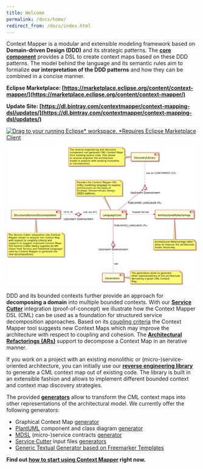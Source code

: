 ```yaml
---
title: Welcome
permalink: /docs/home/
redirect_from: /docs/index.html
---
```


Context Mapper is a modular and extensible modeling framework based on **Domain-driven Design (DDD)** and its strategic patterns.
The **[core component](/docs/language-reference/)** provides a DSL to create context maps based on these DDD patterns. The model behind the language and its semantic rules aim 
to formalize **our interpretation of the DDD patterns** and how they can be combined in a concise manner. 

**Eclipse Marketplace: [https://marketplace.eclipse.org/content/context-mapper/](https://marketplace.eclipse.org/content/context-mapper/)**

**Update Site: [https://dl.bintray.com/contextmapper/context-mapping-dsl/updates/](https://dl.bintray.com/contextmapper/context-mapping-dsl/updates/)**

<a href="http://marketplace.eclipse.org/marketplace-client-intro?mpc_install=5009351" class="drag" title="Drag to your running Eclipse* workspace. *Requires Eclipse Marketplace Client"><img typeof="foaf:Image" class="img-responsive" src="https://marketplace.eclipse.org/sites/all/themes/solstice/public/images/marketplace/btn-install.png" alt="Drag to your running Eclipse* workspace. *Requires Eclipse Marketplace Client" /></a>

![Context Mapper Framework Components](/img/context-mapper-framework-components.png)

DDD and its bounded contexts further provide an approach for **decomposing a domain** into multiple 
bounded contexts. With our **[Service Cutter](/docs/service-cutter-context-map-suggestions/)** integration (proof-of-concept) we illustrate how 
the Context Mapper DSL (CML) can be used as a foundation for structured service decomposition approaches. Based on its [coupling criteria](https://github.com/ServiceCutter/ServiceCutter/wiki/Coupling-Criteria)
the Context Mapper tool suggests new Context Maps which may improve the architecture with respect to coupling and cohesion.
The **[Architectural Refactorings (ARs)](/docs/architectural-refactorings)** support to decompose a Context Map in an iterative manner. 

If you work on a project with an existing monolithic or (micro-)service-oriented architecture, you can initially use our 
**[reverse engineering library](/docs/reverse-engineering)** to generate a CML context map out of existing code. The library is built in an extensible fashion
and allows to implement different bounded context and context map discovery strategies.

The provided **[generators](/docs/generators)** allow to transform the CML context maps into other representations of the architectural model. We currently
offer the following generators:
 * Graphical Context Map [generator](/docs/context-map-generator/)
 * [PlantUML](http://plantuml.com/) component and class diagram [generator](/docs/plant-uml/)
 * [MDSL](https://socadk.github.io/MDSL/) (micro-)service contracts [generator](/docs/mdsl/)
 * [Service Cutter](http://servicecutter.github.io/) input files [generators](/docs/service-cutter/)
 * [Generic Textual Generator based on Freemarker Templates](/docs/generic-freemarker-generator/)

**Find out [how to start using Context Mapper](/docs/getting-started/) right now.**
